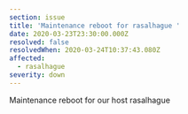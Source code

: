 ```yaml
---
section: issue
title: 'Maintenance reboot for rasalhague '
date: 2020-03-23T23:30:00.000Z
resolved: false
resolvedWhen: 2020-03-24T10:37:43.080Z
affected:
  - rasalhague
severity: down
---
```

Maintenance reboot for our host rasalhague